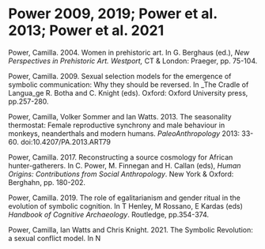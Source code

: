 # Power 2009, 2019; Power et al. 2013; Power et al. 2021

Power, Camilla. 2004. Women in prehistoric art. In G. Berghaus (ed.), _New Perspectives in Prehistoric Art. Westport,_ CT & London: Praeger, pp. 75-104.

Power, Camilla. 2009. Sexual selection models for the emergence of symbolic communication: Why they should be reversed. In _The Cradle of Langua_ge R. Botha and C. Knight (eds). Oxford: Oxford University press, pp.257-280.

Power, Camilla, Volker Sommer and Ian Watts. 2013. The seasonality thermostat: Female reproductive synchrony and male behaviour in monkeys, neanderthals and modern humans. _PaleoAnthropology_ 2013: 33-60. doi:10.4207/PA.2013.ART79

Power, Camilla. 2017. Reconstructing a source cosmology for African hunter-gatherers. In C. Power, M. Finnegan and H. Callan (eds), _Human Origins: Contributions from Social Anthropology_. New York & Oxford: Berghahn, pp. 180-202.

Power, Camilla. 2019. The role of egalitarianism and gender ritual in the evolution of symbolic cognition. In T Henley, M Rossano, E Kardas (eds) _Handbook of Cognitive Archaeology_. Routledge, pp.354-374.

Power, Camilla, Ian Watts and Chris Knight. 2021. The Symbolic Revolution: a sexual conflict model. In N